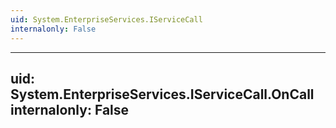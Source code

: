 ```yaml
---
uid: System.EnterpriseServices.IServiceCall
internalonly: False
---
```


---
uid: System.EnterpriseServices.IServiceCall.OnCall
internalonly: False
---
